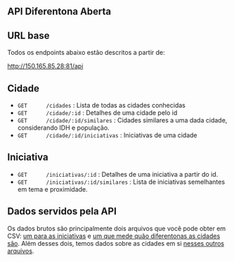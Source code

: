 API Diferentona Aberta
----------------

## URL base

Todos os endpoints abaixo estão descritos a partir de:

http://150.165.85.28:81/api

## Cidade

* `GET      /cidades` : Lista de todas as cidades conhecidas   
* `GET      /cidade/:id` : Detalhes de uma cidade pelo id   
* `GET      /cidade/:id/similares` : Cidades similares a uma dada cidade, considerando IDH e população.   
* `GET      /cidade/:id/iniciativas` : Iniciativas de uma cidade   

## Iniciativa

* `GET      /iniciativas/:id` : Detalhes de uma iniciativa a partir do id.
* `GET      /iniciativas/:id/similares` : Lista de iniciativas semelhantes em tema e proximidade.

## Dados servidos pela API

Os dados brutos são principalmente dois arquivos que você pode obter em CSV: [um para as iniciativas](https://github.com/nazareno/diferentonas-server/raw/master/dist/data/iniciativas-20170614.csv) e [um que mede quão diferentonas as cidades são](https://raw.githubusercontent.com/nazareno/diferentonas-server/master/dist/data/diferentices-20170614.csv). Além desses dois, temos dados sobre as cidades em si [nesses outros arquivos](https://github.com/nazareno/diferentonas-server/tree/master/dist/data).
